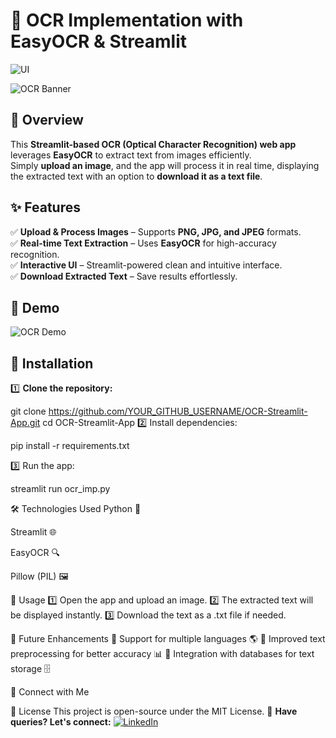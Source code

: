 
# 📄 OCR Implementation with EasyOCR & Streamlit  

![UI](UI_overview(2).png)

![OCR Banner](https://via.placeholder.com/1000x300?text=OCR+with+EasyOCR+%26+Streamlit)  

## 🚀 Overview  
This **Streamlit-based OCR (Optical Character Recognition) web app** leverages **EasyOCR** to extract text from images efficiently.  
Simply **upload an image**, and the app will process it in real time, displaying the extracted text with an option to **download it as a text file**.  

## ✨ Features  
✅ **Upload & Process Images** – Supports **PNG, JPG, and JPEG** formats.  
✅ **Real-time Text Extraction** – Uses **EasyOCR** for high-accuracy recognition.  
✅ **Interactive UI** – Streamlit-powered clean and intuitive interface.  
✅ **Download Extracted Text** – Save results effortlessly.  

## 📸 Demo  
![OCR Demo](https://via.placeholder.com/800x400?text=Demo+Image)  

## 🔧 Installation  

1️⃣ **Clone the repository:**  

git clone https://github.com/YOUR_GITHUB_USERNAME/OCR-Streamlit-App.git
cd OCR-Streamlit-App
2️⃣ Install dependencies:

pip install -r requirements.txt

3️⃣ Run the app:

streamlit run ocr_imp.py


🛠 Technologies Used
Python 🐍

Streamlit 🌐

EasyOCR 🔍

Pillow (PIL) 🖼

📌 Usage
1️⃣ Open the app and upload an image.
2️⃣ The extracted text will be displayed instantly.
3️⃣ Download the text as a .txt file if needed.

🚀 Future Enhancements
🔹 Support for multiple languages 🌎
🔹 Improved text preprocessing for better accuracy 📊
🔹 Integration with databases for text storage 🗄

🔗 Connect with Me

📜 License
This project is open-source under the MIT License.
📩 **Have queries? Let's connect:** [![LinkedIn](https://img.shields.io/badge/LinkedIn-Connect-blue?style=flat&logo=linkedin)](https://www.linkedin.com/in/yashwanth-sai-kasarabada-ba4265258/)  

